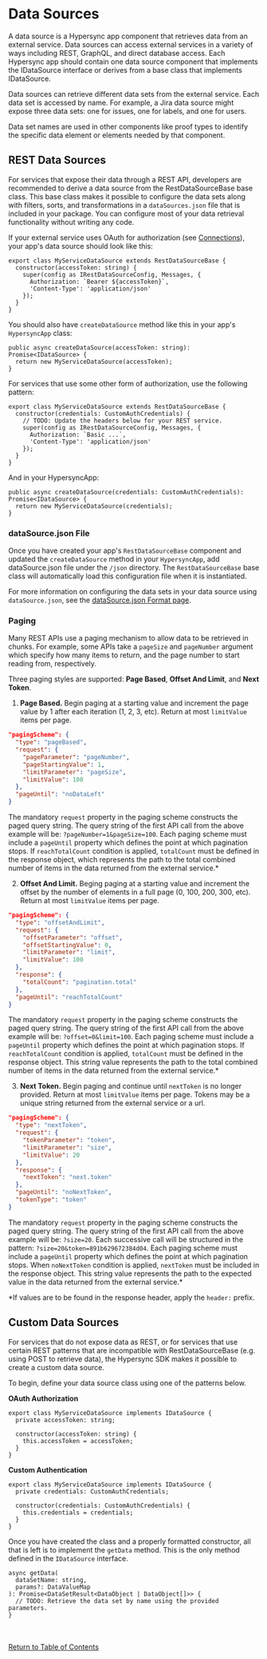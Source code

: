 # Data Sources

A data source is a Hypersync app component that retrieves data from an external service. Data sources can access external services in a variety of ways including REST, GraphQL, and direct database access. Each Hypersync app should contain one data source component that implements the IDataSource interface or derives from a base class that implements IDataSource.

Data sources can retrieve different data sets from the external service. Each data set is accessed by name. For example, a Jira data source might expose three data sets: one for issues, one for labels, and one for users.

Data set names are used in other components like proof types to identify the specific data element or elements needed by that component.

## REST Data Sources

For services that expose their data through a REST API, developers are recommended to derive a data source from the RestDataSourceBase base class. This base class makes it possible to configure the data sets along with filters, sorts, and transformations in a `dataSources.json` file that is included in your package. You can configure most of your data retrieval functionality without writing any code.

If your external service uses OAuth for authorization (see [Connections](./004-connections.md)), your app's data source should look like this:

```
export class MyServiceDataSource extends RestDataSourceBase {
  constructor(accessToken: string) {
    super(config as IRestDataSourceConfig, Messages, {
      Authorization: `Bearer ${accessToken}`,
      'Content-Type': 'application/json'
    });
  }
}

```

You should also have `createDataSource` method like this in your app's `HypersyncApp` class:

```
public async createDataSource(accessToken: string): Promise<IDataSource> {
  return new MyServiceDataSource(accessToken);
}
```

For services that use some other form of authorization, use the following pattern:

```
export class MyServiceDataSource extends RestDataSourceBase {
  constructor(credentials: CustomAuthCredentials) {
    // TODO: Update the headers below for your REST service.
    super(config as IRestDataSourceConfig, Messages, {
      Authorization: `Basic ...`,
      'Content-Type': 'application/json'
    });
  }
}
```

And in your HypersyncApp:

```
public async createDataSource(credentials: CustomAuthCredentials): Promise<IDataSource> {
  return new MyServiceDataSource(credentials);
}
```

### dataSource.json File

Once you have created your app's `RestDataSourceBase` component and updated the `createDataSource` method in your `HypersyncApp`, add dataSource.json file under the `/json` directory. The `RestDataSourceBase` base class will automatically load this configuration file when it is instantiated.

For more information on configuring the data sets in your data source using `dataSource.json`, see the [dataSource.json Format page](./052-data-source-json.md).

### Paging

Many REST APIs use a paging mechanism to allow data to be retrieved in chunks. For example, some APIs take a `pageSize` and `pageNumber` argument which specify how many items to return, and the page number to start reading from, respectively.

Three paging styles are supported: __Page Based__, __Offset And Limit__, and __Next Token__.

1.  __Page Based.__  Begin paging at a starting value and increment the page value by 1 after each iteration (1, 2, 3, etc).  Return at most `limitValue` items per page.

```json
"pagingScheme": {
  "type": "pageBased",
  "request": {
    "pageParameter": "pageNumber",
    "pageStartingValue": 1,
    "limitParameter": "pageSize",
    "limitValue": 100
  },
  "pageUntil": "noDataLeft"
}
```

The mandatory `request` property in the paging scheme constructs the paged query string.  The query string of the first API call from the above example will be: `?pageNumber=1&pageSize=100`.  Each paging scheme must include a `pageUntil` property which defines the point at which pagination stops.  If `reachTotalCount` condition is applied, `totalCount` must be defined in the response object, which represents the path to the total combined number of items in the data returned from the external service.*

2.  __Offset And Limit.__  Beging paging at a starting value and increment the offset by the number of elements in a full page (0, 100, 200, 300, etc).  Return at most `limitValue` items per page.

```json
"pagingScheme": {
  "type": "offsetAndLimit",
  "request": {
    "offsetParameter": "offset",
    "offsetStartingValue": 0,
    "limitParameter": "limit",
    "limitValue": 100
  },
  "response": {
    "totalCount": "pagination.total"
  },
  "pageUntil": "reachTotalCount"
}
```

The mandatory `request` property in the paging scheme constructs the paged query string.  The query string of the first API call from the above example will be: `?offset=0&limit=100`.  Each paging scheme must include a `pageUntil` property which defines the point at which pagination stops.  If `reachTotalCount` condition is applied, `totalCount` must be defined in the response object.  This string value represents the path to the total combined number of items in the data returned from the external service.*

3.  __Next Token.__  Begin paging and continue until `nextToken` is no longer provided.  Return at most `limitValue` items per page.  Tokens may be a unique string returned from the external service or a url.

```json
"pagingScheme": {
  "type": "nextToken",
  "request": {
    "tokenParameter": "token",
    "limitParameter": "size",
    "limitValue": 20
  },
  "response": {
    "nextToken": "next.token"
  },
  "pageUntil": "noNextToken",
  "tokenType": "token"
}
```

The mandatory `request` property in the paging scheme constructs the paged query string.  The query string of the first API call from the above example will be: `?size=20`.  Each successive call will be structured in the pattern: `?size=20&token=891b629672384d04`.  Each paging scheme must include a `pageUntil` property which defines the point at which pagination stops.  When `noNextToken` condition is applied, `nextToken` must be included in the response object.  This string value represents the path to the expected value in the data returned from the external service.*

*If values are to be found in the response header, apply the `header:` prefix.

## Custom Data Sources

For services that do not expose data as REST, or for services that use certain REST patterns that are incompatible with RestDataSourceBase (e.g. using POST to retrieve data), the Hypersync SDK makes it possible to create a custom data source.

To begin, define your data source class using one of the patterns below.

**OAuth Authorization**

```
export class MyServiceDataSource implements IDataSource {
  private accessToken: string;

  constructor(accessToken: string) {
    this.accessToken = accessToken;
  }
}
```

**Custom Authentication**

```
export class MyServiceDataSource implements IDataSource {
  private credentials: CustomAuthCredentials;

  constructor(credentials: CustomAuthCredentials) {
    this.credentials = credentials;
  }
}
```

Once you have created the class and a properly formatted constructor, all that is left is to implement the `getData` method. This is the only method defined in the `IDataSource` interface.

```
async getData(
  dataSetName: string,
  params?: DataValueMap
): Promise<DataSetResult<DataObject | DataObject[]>> {
  // TODO: Retrieve the data set by name using the provided parameters.
}
```

<br></br>
[Return to Table of Contents](./000-toc.md)
